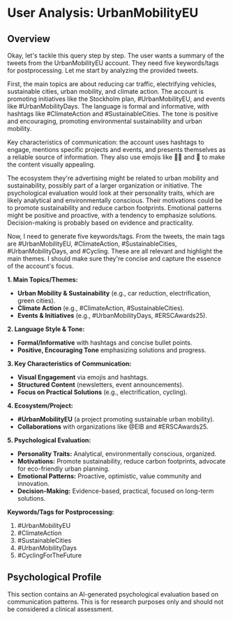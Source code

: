 # User Analysis: UrbanMobilityEU

## Overview

<think>
Okay, let's tackle this query step by step. The user wants a summary of the tweets from the UrbanMobilityEU account. They need five keywords/tags for postprocessing. Let me start by analyzing the provided tweets.

First, the main topics are about reducing car traffic, electrifying vehicles, sustainable cities, urban mobility, and climate action. The account is promoting initiatives like the Stockholm plan, #UrbanMobilityEU, and events like #UrbanMobilityDays. The language is formal and informative, with hashtags like #ClimateAction and #SustainableCities. The tone is positive and encouraging, promoting environmental sustainability and urban mobility.

Key characteristics of communication: the account uses hashtags to engage, mentions specific projects and events, and presents themselves as a reliable source of information. They also use emojis like 🚴‍♀️ and 📩 to make the content visually appealing.

The ecosystem they're advertising might be related to urban mobility and sustainability, possibly part of a larger organization or initiative. The psychological evaluation would look at their personality traits, which are likely analytical and environmentally conscious. Their motivations could be to promote sustainability and reduce carbon footprints. Emotional patterns might be positive and proactive, with a tendency to emphasize solutions. Decision-making is probably based on evidence and practicality.

Now, I need to generate five keywords/tags. From the tweets, the main tags are #UrbanMobilityEU, #ClimateAction, #SustainableCities, #UrbanMobilityDays, and #Cycling. These are all relevant and highlight the main themes. I should make sure they're concise and capture the essence of the account's focus.
</think>

**1. Main Topics/Themes:**  
- **Urban Mobility & Sustainability** (e.g., car reduction, electrification, green cities).  
- **Climate Action** (e.g., #ClimateAction, #SustainableCities).  
- **Events & Initiatives** (e.g., #UrbanMobilityDays, #ERSCAwards25).  

**2. Language Style & Tone:**  
- **Formal/Informative** with hashtags and concise bullet points.  
- **Positive, Encouraging Tone** emphasizing solutions and progress.  

**3. Key Characteristics of Communication:**  
- **Visual Engagement** via emojis and hashtags.  
- **Structured Content** (newsletters, event announcements).  
- **Focus on Practical Solutions** (e.g., electrification, cycling).  

**4. Ecosystem/Project:**  
- **#UrbanMobilityEU** (a project promoting sustainable urban mobility).  
- **Collaborations** with organizations like @EIB and #ERSCAwards25.  

**5. Psychological Evaluation:**  
- **Personality Traits:** Analytical, environmentally conscious, organized.  
- **Motivations:** Promote sustainability, reduce carbon footprints, advocate for eco-friendly urban planning.  
- **Emotional Patterns:** Proactive, optimistic, value community and innovation.  
- **Decision-Making:** Evidence-based, practical, focused on long-term solutions.  

**Keywords/Tags for Postprocessing:**  
1. #UrbanMobilityEU  
2. #ClimateAction  
3. #SustainableCities  
4. #UrbanMobilityDays  
5. #CyclingForTheFuture

## Psychological Profile

This section contains an AI-generated psychological evaluation based on communication patterns. This is for research purposes only and should not be considered a clinical assessment.